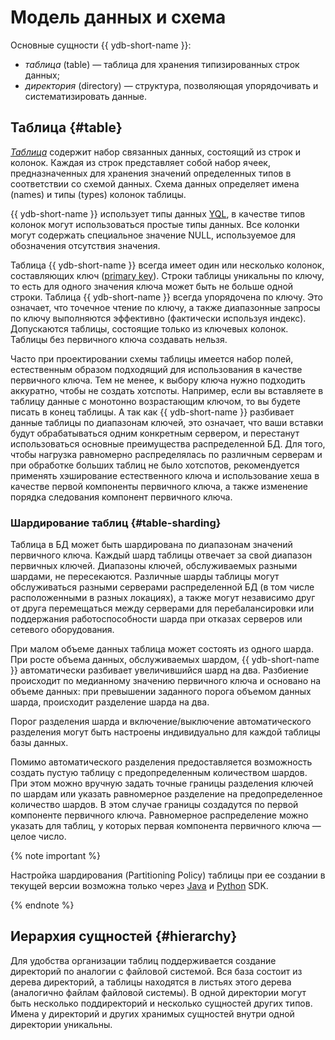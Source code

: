 # Модель данных и схема

Основные сущности {{ ydb-short-name }}:

* *таблица* (table) — таблица для хранения типизированных строк данных;
* *директория* (directory) — структура, позволяющая упорядочивать и систематизировать данные.

## Таблица {#table}

[*Таблица*](https://en.wikipedia.org/wiki/Table_(database)) содержит набор связанных данных, состоящий из строк и колонок. Каждая из строк представляет собой набор ячеек, предназначенных для хранения значений определенных типов в соответствии со схемой данных. Схема данных определяет имена (names) и типы (types) колонок таблицы.


{{ ydb-short-name }} использует типы данных [YQL](datatypes.md), в качестве типов колонок могут использоваться простые типы данных. Все колонки могут содержать специальное значение NULL, используемое для обозначения отсутствия значения.

Таблица {{ ydb-short-name }} всегда имеет один или несколько колонок, составляющих ключ ([primary key](https://en.wikipedia.org/wiki/Unique_key)). Строки таблицы уникальны по ключу, то есть для одного значения ключа может быть не больше одной строки. Таблица {{ ydb-short-name }} всегда упорядочена по ключу. Это означает, что точечное чтение по ключу, а также диапазонные запросы по ключу выполняются эффективно (фактически используя индекс). Допускаются таблицы, состоящие только из ключевых колонок. Таблицы без первичного ключа создавать нельзя.

Часто при проектировании схемы таблицы имеется набор полей, естественным образом подходящий для использования в качестве первичного ключа. Тем не менее, к выбору ключа нужно подходить аккуратно, чтобы не создать хотспоты.
Например, если вы вставляете в таблицу данные с монотонно возрастающим ключом, то вы будете писать в конец таблицы. А так как {{ ydb-short-name }} разбивает данные таблицы по диапазонам ключей, это означает, что ваши вставки будут обрабатываться одним конкретным сервером, и перестанут использоваться основные преимущества распределенной БД.
Для того, чтобы нагрузка равномерно распределялась по различным серверам и при обработке больших таблиц не было хотспотов, рекомендуется применять хэширование естественного ключа и использование хеша в качестве первой компоненты первичного ключа, а также изменение порядка следования компонент первичного ключа.

### Шардирование таблиц {#table-sharding}

Таблица в БД может быть шардирована по диапазонам значений первичного ключа. Каждый шард таблицы отвечает за свой  диапазон первичных ключей. Диапазоны ключей, обслуживаемых разными шардами, не пересекаются. Различные шарды таблицы могут обслуживаться разными серверами распределенной БД (в том числе расположенными в разных локациях), а также могут независимо друг от друга перемещаться между серверами для перебалансировки или поддержания работоспособности шарда при отказах серверов или сетевого оборудования.

При малом объеме данных таблица может состоять из одного шарда. При росте объема данных, обслуживаемых шардом, {{ ydb-short-name }} автоматически разбивает увеличившийся шард на два. Разбиение происходит по медианному значению первичного ключа и основано на объеме данных: при превышении заданного порога объемом данных шарда, происходит разделение шарда на два.

Порог разделения шарда и включение/выключение автоматического разделения могут быть настроены индивидуально для каждой таблицы базы данных.

Помимо автоматического разделения предоставляется возможность создать пустую таблицу с предопределенным количеством шардов. При этом можно вручную задать точные границы разделения ключей по шардам или указать равномерное разделение на предопределенное количество шардов. В этом случае границы создадутся по первой компоненте первичного ключа. Равномерное распределение можно указать для таблиц, у которых первая компонента первичного ключа — целое число.

{% note important %}

Настройка шардирования (Partitioning Policy) таблицы при ее создании в текущей версии возможна только через [Java](https://github.com/yandex-cloud/ydb-java-sdk) и [Python](https://github.com/yandex-cloud/ydb-python-sdk) SDK.

{% endnote %}


## Иерархия сущностей {#hierarchy}

Для удобства организации таблиц поддерживается создание директорий по аналогии с файловой системой. Вся база состоит из дерева директорий, а таблицы находятся в листьях этого дерева (аналогично файлам файловой системы). В одной директории могут быть несколько поддиректорий и несколько сущностей других типов. Имена у директорий и других хранимых сущностей внутри одной директории уникальны.
